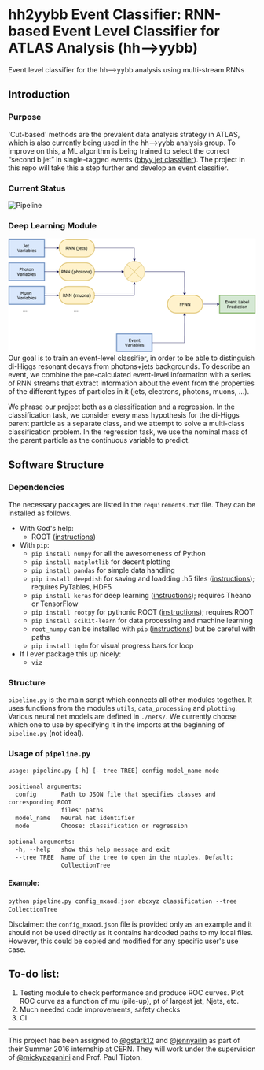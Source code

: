 # hh2yybb Event Classifier: RNN-based Event Level Classifier for ATLAS Analysis (hh-->yybb) 
Event level classifier for the hh-->yybb analysis using multi-stream RNNs

## Introduction
### Purpose
'Cut-based' methods are the prevalent data analysis strategy in ATLAS, which is also currently being used in the hh-->yybb analysis group. To improve on this, a ML algorithm is being trained to select the correct “second b jet” in single-tagged events ([bbyy jet classifier](https://github.com/jemrobinson/bbyy_jet_classifier)). The project in this repo will take this a step further and develop an event classifier. 
 
### Current Status
![Pipeline](images/UGsWorkflow.png)

### Deep Learning Module
![Net](images/MultiStreamRNN.png)
Our goal is to train an event-level classifier, in order to be able to distinguish di-Higgs resonant decays from photons+jets backgrounds. To describe an event, we combine the pre-calculated event-level information with a series of RNN streams that extract information about the event from the properties of the different types of particles in it (jets, electrons, photons, muons, ...).

We phrase our project both as a classification and a regression. In the classification task, we consider every mass hypothesis for the di-Higgs parent particle as a separate class, and we attempt to solve a multi-class classification problem. In the regression task, we use the nominal mass of the parent particle as the continuous variable to predict.

## Software Structure
### Dependencies
The necessary packages are listed in the `requirements.txt` file. They can be installed as follows.
* With God's help:
   * ROOT ([instructions](https://root.cern.ch/downloading-root))
* With `pip`:
   * `pip install numpy` for all the awesomeness of Python
   * `pip install matplotlib` for decent plotting
   * `pip install pandas` for simple data handling
   * `pip install deepdish` for saving and loadding .h5 files ([instructions](http://deepdish.readthedocs.io/en/latest/)); requires PyTables, HDF5
   * `pip install keras` for deep learning ([instructions](https://keras.io/#installation)); requires Theano or TensorFlow
   * `pip install rootpy` for pythonic ROOT ([instructions](http://www.rootpy.org/install.html)); requires ROOT
   * `pip install scikit-learn` for data processing and machine learning 
   * `root_numpy` can be installed with `pip` ([instructions](https://rootpy.github.io/root_numpy/install.html)) but be careful with paths
   * `pip install tqdm` for visual progress bars for loop
* If I ever package this up nicely:
   * `viz`

### Structure
`pipeline.py` is the main script which connects all other modules together. It uses functions from the modules `utils`, `data_processing` and `plotting`. Various neural net models are defined in `./nets/`. We currently choose which one to use by specifying it in the imports at the beginning of `pipeline.py` (not ideal).
### Usage of `pipeline.py`
```
usage: pipeline.py [-h] [--tree TREE] config model_name mode

positional arguments:
  config       Path to JSON file that specifies classes and corresponding ROOT
               files' paths
  model_name   Neural net identifier
  mode         Choose: classification or regression

optional arguments:
  -h, --help   show this help message and exit
  --tree TREE  Name of the tree to open in the ntuples. Default:
               CollectionTree
```
#### Example:
`python pipeline.py config_mxaod.json abcxyz classification --tree CollectionTree`<br/>

Disclaimer: the `config_mxaod.json` file is provided only as an example and it should not be used directly as it contains hardcoded paths to my local files. However, this could be copied and modified for any specific user's use case.

## To-do list:
 1. Testing module to check performance and produce ROC curves. Plot ROC curve as a function of mu (pile-up), pt of largest jet, Njets, etc. 
 2. Much needed code improvements, safety checks
 3. CI
 
---
This project has been assigned to [@gstark12](https://github.com/gstark12) and [@jennyailin](https://github.com/jennyailin) as part of their Summer 2016 internship at CERN. They will work under the supervision of [@mickypaganini](https://github.com/mickypaganini) and Prof. Paul Tipton.
